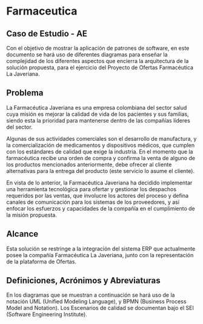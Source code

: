 # Farmaceutica

## Caso de Estudio - AE

Con el objetivo de mostrar la aplicación de patrones de software, en este documento se hará uso de diferentes diagramas para enseñar la complejidad de los diferentes aspectos que encierra la arquitectura de la solución propuesta, para el ejercicio del Proyecto de Ofertas Farmacéutica La Javeriana. 


## Problema

La Farmacéutica Javeriana es una empresa colombiana del sector salud cuya misión es mejorar la calidad de vida de los pacientes y sus familias, siendo esta la prioridad para mantenerse dentro de las compañías líderes del sector. 

Algunas de sus actividades comerciales son el desarrollo de manufactura, y la comercialización de medicamentos y dispositivos médicos, que cumplen con los estándares de calidad que exige la industria. En el momento que la farmacéutica recibe una orden de compra y confirma la venta de alguno de los productos mencionados anteriormente, debe ofrecer al cliente alternativas para la entrega del producto (este servicio lo asume el cliente).  

En vista de lo anterior, la Farmacéutica Javeriana ha decidido implementar una herramienta tecnológica para ofertar y gestionar los despachos requeridos por las ventas, que involucre los actores del proceso y defina canales de comunicación para los sistemas de los proveedores, y así enfocar los esfuerzos y capacidades de la compañía en el cumplimiento de la misión propuesta. 


## Alcance

Esta solución se restringe a la integración del sistema ERP que actualmente posee la compañía Farmacéutica La Javeriana, junto con la representación de la plataforma de Ofertas.  


## Definiciones, Acrónimos y Abreviaturas

En los diagramas que se muestran a continuación se hará uso de la notación UML (Unified Modeling Language), y BPMN (Business Process Model and Notation). 
Los Escenarios de calidad se documentan bajo el SEI (Software Engineering Institute). 

